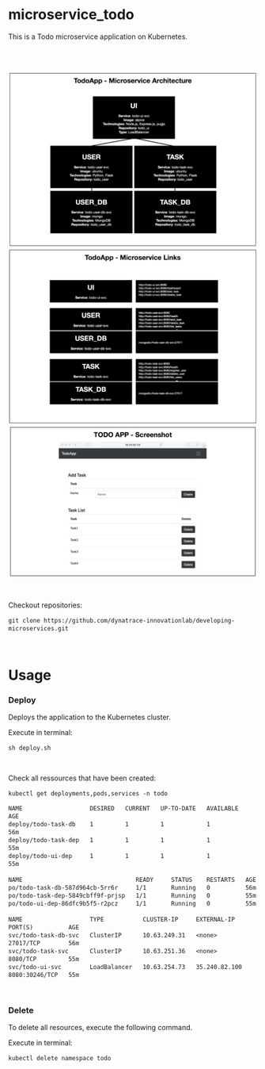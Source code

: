 # microservice_todo

This is a Todo microservice application on Kubernetes.

<br>
<br>

![Todo1](./assets/img1.png)
![Todo2](./assets/img2.png)
![Todo3](./assets/img3.png)

<br>

Checkout repositories:

```
git clone https://github.com/dynatrace-innovationlab/developing-microservices.git
```

<br>

# Usage

### Deploy

Deploys the application to the Kubernetes cluster.

Execute in terminal:

```
sh deploy.sh
```

<br>

Check all ressources that have been created:

```
kubectl get deployments,pods,services -n todo
```

```
NAME                   DESIRED   CURRENT   UP-TO-DATE   AVAILABLE   AGE
deploy/todo-task-db    1         1         1            1           56m
deploy/todo-task-dep   1         1         1            1           55m
deploy/todo-ui-dep     1         1         1            1           55m

NAME                                READY     STATUS    RESTARTS   AGE
po/todo-task-db-587d964cb-5rr6r     1/1       Running   0          56m
po/todo-task-dep-5849cbff9f-prjsp   1/1       Running   0          55m
po/todo-ui-dep-86dfc9b5f5-r2pcz     1/1       Running   0          55m

NAME                   TYPE           CLUSTER-IP     EXTERNAL-IP     PORT(S)          AGE
svc/todo-task-db-svc   ClusterIP      10.63.249.31   <none>          27017/TCP        56m
svc/todo-task-svc      ClusterIP      10.63.251.36   <none>          8080/TCP         55m
svc/todo-ui-svc        LoadBalancer   10.63.254.73   35.240.82.100   8080:30246/TCP   55m
```

<br>

### Delete

To delete all resources, execute the following command.

Execute in terminal:

```
kubectl delete namespace todo
```
